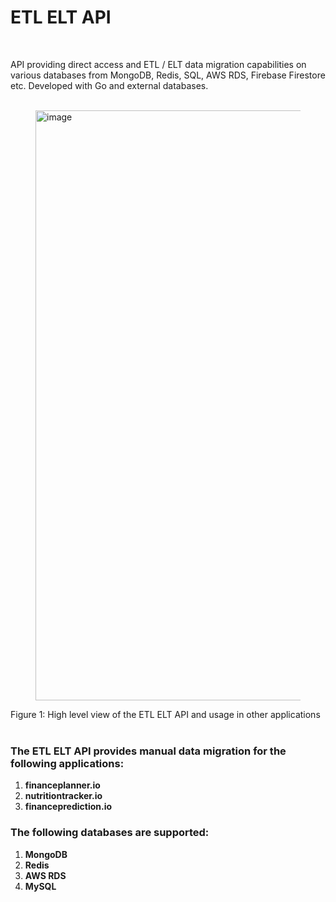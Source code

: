 # ETL ELT API
<br>

API providing direct access and ETL / ELT data migration capabilities on various databases from MongoDB, Redis, SQL, AWS RDS, Firebase Firestore etc. Developed with Go and external databases.
<br>
<br>

<figure>
  <img width="944" alt="image" src="https://github.com/user-attachments/assets/80cf4ed7-58f7-4576-a3cd-d63ef584e0fd">
</figure>
Figure 1: High level view of the ETL ELT API and usage in other applications
<br>
<br>

### The ETL ELT API provides manual data migration for the following applications:

1. __financeplanner.io__
2. __nutritiontracker.io__
3. __financeprediction.io__

### The following databases are supported:

1. __MongoDB__
2. __Redis__
3. __AWS RDS__
4. __MySQL__
